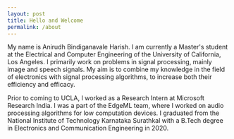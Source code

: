 ```yaml
---
layout: post
title: Hello and Welcome
permalink: /about
---
```

My name is Anirudh Bindiganavale Harish. I am currently a Master's student at the Electrical and Computer Engineering of the University of California, Los Angeles. I primarily work on problems in signal processing, mainly image and speech signals. My aim is to combine my knowledge in the field of electronics with signal processing algorithms, to increase both their efficiency and efficacy.

Prior to coming to UCLA, I worked as a Research Intern at Microsoft Research India. I was a part of the EdgeML team, where I worked on audio processing algorithms for low computation devices. I graduated from the National Institute of Technology Karnataka Surathkal with a B.Tech degree in Electronics and Communication Engineering in 2020.

